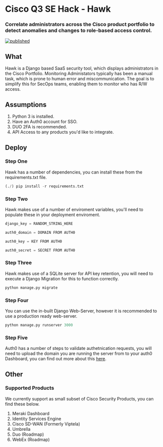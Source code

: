 # Cisco Q3 SE Hack - Hawk
### Correlate administrators across the Cisco product portfolio to detect anomalies and changes to role-based access control.
[![published](https://static.production.devnetcloud.com/codeexchange/assets/images/devnet-published.svg)](https://developer.cisco.com/codeexchange/github/repo/dookah/SE-Hack)
## What
Hawk is a Django based SaaS security tool, which displays administrators in the Cisco Portfolio. Monitoring Administators typically has been a manual task, which is prone to human error and miscommunication. The goal is to simplify this for SecOps teams, enabling them to monitor who has R/W access. 

## Assumptions
1. Python 3 is installed.
2. Have an Auth0 account for SSO. 
3. DUO 2FA is recommended. 
4. API Access to any products you'd like to integrate. 

## Deploy
### Step One
Hawk has a number of dependencies, you can install these from the requirements.txt file.
```Python
(./) pip install -r requirements.txt
```
### Step Two
Hawk makes use of a number of enviroment variables, you'll need to populate these in your deployment enviroment. 
```Python
django_key = RANDOM_STRING_HERE
```
```Python
auth0_domain = DOMAIN FROM AUTH0
```
```Python
auth0_key = KEY FROM AUTH0
```
```Python
auth0_secret = SECRET FROM AUTH0
```
### Step Three
Hawk makes use of a SQLite server for API key retention, you will need to execute a Django Migration for this to function correctly.
```Python
python manage.py migrate
```
### Step Four
You can use the in-built Django Web-Server, however it is recommended to use a production ready web-server.
```Python
python manage.py runserver 3000
```

### Step Five
Auth0 has a number of steps to validate authetnication requests, you will need to upload the domain you are running the server from to your auth0 Dashboard, you can find out more about this [here](https://auth0.com/docs/quickstart/webapp/django/01-login).

## Other
### Supported Products
We currently support as small subset of Cisco Security Products, you can find these below.
1. Meraki Dashboard
2. Identity Services Engine
3. Cisco SD-WAN (Formerly Viptela) 
4. Umbrella
5. Duo (Roadmap)
6. WebEx (Roadmap)
